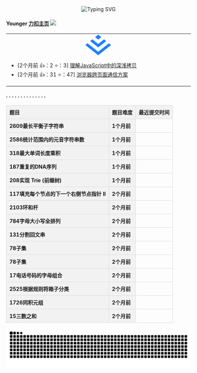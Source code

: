 
 <div align="center">
      <img src="https://readme-typing-svg.demolab.com?font=Fira+Code&pause=1000&width=435&lines=console.log(%22Hello%2C%20World%22);&center=true&size=27" alt="Typing SVG" />
  </div>
  
#### Younger  [力扣主页](https://leetcode.cn/u/18300875296/)  <img src="https://raw.githubusercontent.com/MartinHeinz/MartinHeinz/master/wave.gif" width="20px">



<!-- multi-platform-posts start -->
  <table align="center">
      <tr>
        <td align="center" width="800px" valign="top">
          <div align="center"><img src='https://raw.githubusercontent.com/baozouai/multi-platform-posts-action/main/assets/juejin.svg' alt='juejin'/></div>
<ul>
<li align='left'>[2个月前 👍：2  ⭐：3]
      <a href="https://juejin.cn/post/7292966352867393599" target="_blank">理解JavaScript中的深浅拷贝</a>
      </li>
<li align='left'>[2个月前 👍：31  ⭐：47]
      <a href="https://juejin.cn/post/7288513881734791222" target="_blank">浏览器跨页面通信方案</a>
      </li>
</ul>
        </td>
      </tr>
    </table>
    <!-- multi-platform-posts end -->
    <!-- leetCode start --> <table style=" border-collapse: collapse;width: 100%;margin-top: 20px;">
    <tr style="border: 1px solid #ddd;padding: 8px;text-align: left;">
      <th style="border: 1px solid #ddd;padding: 8px;text-align: left;background-color: #f2f2f2;">题目</th>
      <th style="border: 1px solid #ddd;padding: 8px;text-align: left;background-color: #f2f2f2;">题目难度</th>
      <th style="border: 1px solid #ddd;padding: 8px;text-align: left;background-color: #f2f2f2;">最近提交时间</th>
    </tr>
     <tr style="border: 1px solid #ddd;padding: 8px;text-align: left;">
    <th style="border: 1px solid #ddd;padding: 8px;text-align: left;background-color: #f2f2f2;">2609最长平衡子字符串</th>
    <th style="border: 1px solid #ddd;padding: 8px;text-align: left;background-color: #f2f2f2;">1个月前</th>
  </tr>, <tr style="border: 1px solid #ddd;padding: 8px;text-align: left;">
    <th style="border: 1px solid #ddd;padding: 8px;text-align: left;background-color: #f2f2f2;">2586统计范围内的元音字符串数</th>
    <th style="border: 1px solid #ddd;padding: 8px;text-align: left;background-color: #f2f2f2;">1个月前</th>
  </tr>, <tr style="border: 1px solid #ddd;padding: 8px;text-align: left;">
    <th style="border: 1px solid #ddd;padding: 8px;text-align: left;background-color: #f2f2f2;">318最大单词长度乘积</th>
    <th style="border: 1px solid #ddd;padding: 8px;text-align: left;background-color: #f2f2f2;">1个月前</th>
  </tr>, <tr style="border: 1px solid #ddd;padding: 8px;text-align: left;">
    <th style="border: 1px solid #ddd;padding: 8px;text-align: left;background-color: #f2f2f2;">187重复的DNA序列</th>
    <th style="border: 1px solid #ddd;padding: 8px;text-align: left;background-color: #f2f2f2;">1个月前</th>
  </tr>, <tr style="border: 1px solid #ddd;padding: 8px;text-align: left;">
    <th style="border: 1px solid #ddd;padding: 8px;text-align: left;background-color: #f2f2f2;">208实现 Trie (前缀树)</th>
    <th style="border: 1px solid #ddd;padding: 8px;text-align: left;background-color: #f2f2f2;">1个月前</th>
  </tr>, <tr style="border: 1px solid #ddd;padding: 8px;text-align: left;">
    <th style="border: 1px solid #ddd;padding: 8px;text-align: left;background-color: #f2f2f2;">117填充每个节点的下一个右侧节点指针 II</th>
    <th style="border: 1px solid #ddd;padding: 8px;text-align: left;background-color: #f2f2f2;">2个月前</th>
  </tr>, <tr style="border: 1px solid #ddd;padding: 8px;text-align: left;">
    <th style="border: 1px solid #ddd;padding: 8px;text-align: left;background-color: #f2f2f2;">2103环和杆</th>
    <th style="border: 1px solid #ddd;padding: 8px;text-align: left;background-color: #f2f2f2;">2个月前</th>
  </tr>, <tr style="border: 1px solid #ddd;padding: 8px;text-align: left;">
    <th style="border: 1px solid #ddd;padding: 8px;text-align: left;background-color: #f2f2f2;">784字母大小写全排列</th>
    <th style="border: 1px solid #ddd;padding: 8px;text-align: left;background-color: #f2f2f2;">2个月前</th>
  </tr>, <tr style="border: 1px solid #ddd;padding: 8px;text-align: left;">
    <th style="border: 1px solid #ddd;padding: 8px;text-align: left;background-color: #f2f2f2;">131分割回文串</th>
    <th style="border: 1px solid #ddd;padding: 8px;text-align: left;background-color: #f2f2f2;">2个月前</th>
  </tr>, <tr style="border: 1px solid #ddd;padding: 8px;text-align: left;">
    <th style="border: 1px solid #ddd;padding: 8px;text-align: left;background-color: #f2f2f2;">78子集</th>
    <th style="border: 1px solid #ddd;padding: 8px;text-align: left;background-color: #f2f2f2;">2个月前</th>
  </tr>, <tr style="border: 1px solid #ddd;padding: 8px;text-align: left;">
    <th style="border: 1px solid #ddd;padding: 8px;text-align: left;background-color: #f2f2f2;">78子集</th>
    <th style="border: 1px solid #ddd;padding: 8px;text-align: left;background-color: #f2f2f2;">2个月前</th>
  </tr>, <tr style="border: 1px solid #ddd;padding: 8px;text-align: left;">
    <th style="border: 1px solid #ddd;padding: 8px;text-align: left;background-color: #f2f2f2;">17电话号码的字母组合</th>
    <th style="border: 1px solid #ddd;padding: 8px;text-align: left;background-color: #f2f2f2;">2个月前</th>
  </tr>, <tr style="border: 1px solid #ddd;padding: 8px;text-align: left;">
    <th style="border: 1px solid #ddd;padding: 8px;text-align: left;background-color: #f2f2f2;">2525根据规则将箱子分类</th>
    <th style="border: 1px solid #ddd;padding: 8px;text-align: left;background-color: #f2f2f2;">2个月前</th>
  </tr>, <tr style="border: 1px solid #ddd;padding: 8px;text-align: left;">
    <th style="border: 1px solid #ddd;padding: 8px;text-align: left;background-color: #f2f2f2;">1726同积元组</th>
    <th style="border: 1px solid #ddd;padding: 8px;text-align: left;background-color: #f2f2f2;">2个月前</th>
  </tr>, <tr style="border: 1px solid #ddd;padding: 8px;text-align: left;">
    <th style="border: 1px solid #ddd;padding: 8px;text-align: left;background-color: #f2f2f2;">15三数之和</th>
    <th style="border: 1px solid #ddd;padding: 8px;text-align: left;background-color: #f2f2f2;">2个月前</th>
  </tr>
    </table><!-- leetCode end -->


![](https://github.com/18300875296/18300875296/blob/output/github-contribution-grid-snake.svg)
